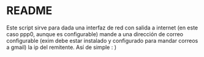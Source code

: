 README
=======

Este script sirve para dada una interfaz de red con salida a internet (en este caso ppp0, aunque es configurable) mande a una 
dirección de correo configurable (exim debe estar instalado y configurado para mandar correos a gmail) la ip del remitente. Así de simple : )
